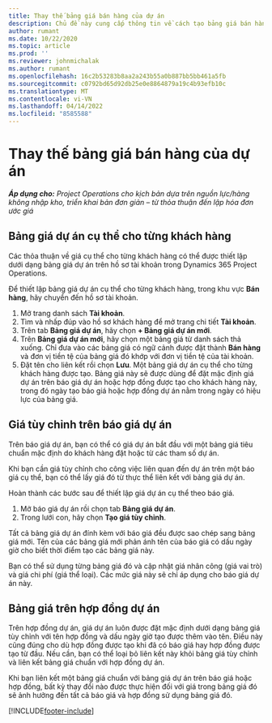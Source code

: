 ```yaml
---
title: Thay thế bảng giá bán hàng của dự án
description: Chủ đề này cung cấp thông tin về cách tạo bảng giá bán hàng tùy chỉnh.
author: rumant
ms.date: 10/22/2020
ms.topic: article
ms.prod: ''
ms.reviewer: johnmichalak
ms.author: rumant
ms.openlocfilehash: 16c2b53283b8aa2a243b55a0b887bb5bb461a5fb
ms.sourcegitcommit: c0792bd65d92db25e0e8864879a19c4b93efb10c
ms.translationtype: MT
ms.contentlocale: vi-VN
ms.lasthandoff: 04/14/2022
ms.locfileid: "8585588"
---
```

# <a name="override-project-sales-price-lists"></a>Thay thế bảng giá bán hàng của dự án

_**Áp dụng cho:** Project Operations cho kịch bản dựa trên nguồn lực/hàng không nhập kho, triển khai bản đơn giản – từ thỏa thuận đến lập hóa đơn ước giá_

## <a name="customer-specific-project-price-lists"></a>Bảng giá dự án cụ thể cho từng khách hàng

Các thỏa thuận về giá cụ thể cho từng khách hàng có thể được thiết lập dưới dạng bảng giá dự án trên hồ sơ tài khoản trong Dynamics 365 Project Operations.

Để thiết lập bảng giá dự án cụ thể cho từng khách hàng, trong khu vực **Bán hàng**, hãy chuyển đến hồ sơ tài khoản.

1. Mở trang danh sách **Tài khoản**.
2. Tìm và nhấp đúp vào hồ sơ khách hàng để mở trang chi tiết **Tài khoản**.
3. Trên tab **Bảng giá dự án**, hãy chọn **+ Bảng giá dự án mới**.
4. Trên **Bảng giá dự án mới**, hãy chọn một bảng giá từ danh sách thả xuống. Chỉ đưa vào các bảng giá có ngữ cảnh được đặt thành **Bán hàng** và đơn vị tiền tệ của bảng giá đó khớp với đơn vị tiền tệ của tài khoản.
5. Đặt tên cho liên kết rồi chọn **Lưu**. Một bảng giá dự án cụ thể cho từng khách hàng được tạo. Bảng giá này sẽ được dùng để đặt mặc định giá dự án trên báo giá dự án hoặc hợp đồng được tạo cho khách hàng này, trong đó ngày tạo báo giá hoặc hợp đồng dự án nằm trong ngày có hiệu lực của bảng giá.

## <a name="custom-pricing-on-project-quotes"></a>Giá tùy chỉnh trên báo giá dự án

Trên báo giá dự án, bạn có thể có giá dự án bắt đầu với một bảng giá tiêu chuẩn mặc định do khách hàng đặt hoặc từ các tham số dự án.

Khi bạn cần giá tùy chỉnh cho công việc liên quan đến dự án trên một báo giá cụ thể, bạn có thể lấy giá đó từ thực thể liên kết với bảng giá dự án.

Hoàn thành các bước sau để thiết lập giá dự án cụ thể theo báo giá.

1. Mở báo giá dự án rồi chọn tab **Bảng giá dự án**.
2. Trong lưới con, hãy chọn **Tạo giá tùy chỉnh**.

Tất cả bảng giá dự án đính kèm với báo giá đều được sao chép sang bảng giá mới. Tên của các bảng giá mới phản ánh tên của báo giá có dấu ngày giờ cho biết thời điểm tạo các bảng giá này.

Bạn có thể sử dụng từng bảng giá đó và cập nhật giá nhân công (giá vai trò) và giá chi phí (giá thể loại). Các mức giá này sẽ chỉ áp dụng cho báo giá dự án này.

## <a name="price-lists-on-a-project-contract"></a>Bảng giá trên hợp đồng dự án

Trên hợp đồng dự án, giá dự án luôn được đặt mặc định dưới dạng bảng giá tùy chỉnh với tên hợp đồng và dấu ngày giờ tạo được thêm vào tên. Điều này cũng đúng cho dù hợp đồng được tạo khi đã có báo giá hay hợp đồng được tạo từ đầu. Nếu cần, bạn có thể loại bỏ liên kết này khỏi bảng giá tùy chỉnh và liên kết bảng giá chuẩn với hợp đồng dự án.

Khi bạn liên kết một bảng giá chuẩn với bảng giá dự án trên báo giá hoặc hợp đồng, bất kỳ thay đổi nào được thực hiện đối với giá trong bảng giá đó sẽ ảnh hưởng đến tất cả báo giá và hợp đồng sử dụng bảng giá đó.


[!INCLUDE[footer-include](../includes/footer-banner.md)]